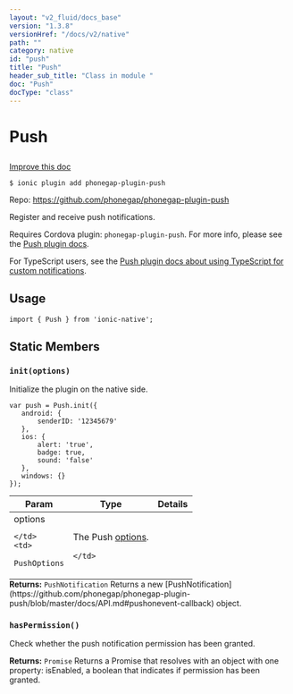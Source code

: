 ```yaml
---
layout: "v2_fluid/docs_base"
version: "1.3.8"
versionHref: "/docs/v2/native"
path: ""
category: native
id: "push"
title: "Push"
header_sub_title: "Class in module "
doc: "Push"
docType: "class"
---
```









<h1 class="api-title">

  
  Push
  

  

  

</h1>

<a class="improve-v2-docs" href="http://github.com/driftyco/ionic-native/edit/master/src/plugins/push.ts#L269">
  Improve this doc
</a>





<!-- decorators -->


<pre><code>$ ionic plugin add phonegap-plugin-push</code></pre>
<p>Repo:
  <a href="https://github.com/phonegap/phonegap-plugin-push">
    https://github.com/phonegap/phonegap-plugin-push
  </a>
</p>

<!-- description -->

<p>Register and receive push notifications.</p>
<p>Requires Cordova plugin: <code>phonegap-plugin-push</code>. For more info, please see the <a href="https://github.com/phonegap/phonegap-plugin-push">Push plugin docs</a>.</p>
<p>For TypeScript users, see the <a href="https://github.com/phonegap/phonegap-plugin-push/blob/master/docs/TYPESCRIPT.md">Push plugin docs about using TypeScript for custom notifications</a>.</p>



<!-- @usage tag -->

<h2>Usage</h2>

<pre><code class="lang-typescript">import { Push } from &#39;ionic-native&#39;;
</code></pre>




<!-- @property tags -->
<h2>Static Members</h2>
<div id="init"></div>
<h3><code>init(options)</code>
  
</h3>



Initialize the plugin on the native side.

```
var push = Push.init({
   android: {
       senderID: '12345679'
   },
   ios: {
       alert: 'true',
       badge: true,
       sound: 'false'
   },
   windows: {}
});
```



<table class="table param-table" style="margin:0;">
  <thead>
  <tr>
    <th>Param</th>
    <th>Type</th>
    <th>Details</th>
  </tr>
  </thead>
  <tbody>
  
  <tr>
    <td>
      options
      
      
    </td>
    <td>
      
<code>PushOptions</code>
    </td>
    <td>
      <p>The Push <a href="https://github.com/phonegap/phonegap-plugin-push/blob/master/docs/API.md#parameters">options</a>.</p>

      
    </td>
  </tr>
  
  </tbody>
</table>





<div class="return-value" markdown="1">
  <i class="icon ion-arrow-return-left"></i>
  <b>Returns:</b> 
<code>PushNotification</code> Returns a new [PushNotification](https://github.com/phonegap/phonegap-plugin-push/blob/master/docs/API.md#pushonevent-callback) object.
</div>



<div id="hasPermission"></div>
<h3><code>hasPermission()</code>
  
</h3>

Check whether the push notification permission has been granted.






<div class="return-value" markdown="1">
  <i class="icon ion-arrow-return-left"></i>
  <b>Returns:</b> 
<code>Promise</code> Returns a Promise that resolves with an object with one property: isEnabled, a boolean that indicates if permission has been granted.
</div>




<!-- methods on the class -->

<!-- related link --><!-- end content block -->


<!-- end body block -->

